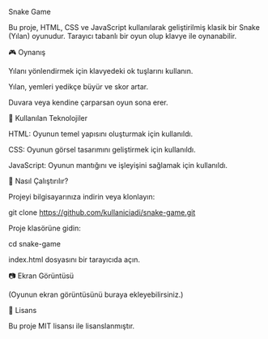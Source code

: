 Snake Game

Bu proje, HTML, CSS ve JavaScript kullanılarak geliştirilmiş klasik bir Snake (Yılan) oyunudur. Tarayıcı tabanlı bir oyun olup klavye ile oynanabilir.

🎮 Oynanış

Yılanı yönlendirmek için klavyedeki ok tuşlarını kullanın.

Yılan, yemleri yedikçe büyür ve skor artar.

Duvara veya kendine çarparsan oyun sona erer.

📌 Kullanılan Teknolojiler

HTML: Oyunun temel yapısını oluşturmak için kullanıldı.

CSS: Oyunun görsel tasarımını geliştirmek için kullanıldı.

JavaScript: Oyunun mantığını ve işleyişini sağlamak için kullanıldı.

🚀 Nasıl Çalıştırılır?

Projeyi bilgisayarınıza indirin veya klonlayın:

git clone https://github.com/kullaniciadi/snake-game.git

Proje klasörüne gidin:

cd snake-game

index.html dosyasını bir tarayıcıda açın.

📷 Ekran Görüntüsü

(Oyunun ekran görüntüsünü buraya ekleyebilirsiniz.)

📜 Lisans

Bu proje MIT lisansı ile lisanslanmıştır.
